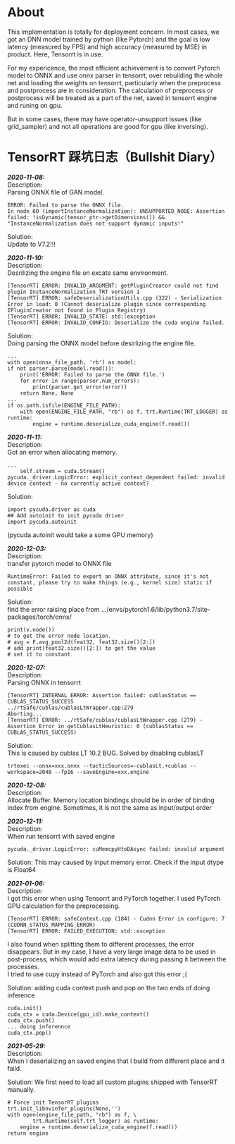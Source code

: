# About
This implementation is totally for deployment concern. In most cases, we got an DNN model trained by python (like Pytorch) and the goal is low latency (measured by FPS) and high accuracy (measured by MSE) in product. Here, Tensorrt is in use.  

For my expericence, the most efficient achievement is to convert Pytorch model to ONNX and use onnx parser in tensorrt, over rebuilding the whole net and loading the weights on tensorrt, particularly when the preprocess and postprocess are in consideration. The calculation of preprocess or postprocess will be treated as a part of the net, saved in tensorrt engine and runing on gpu.  

But in some cases, there may have operator-unsupport issues (like grid_sampler) and not all operations are good for gpu (like inversing).

# TensorRT 踩坑日志（Bullshit Diary）

<b><i>2020-11-08:  </i></b>  
Description:  
Parsing ONNX file of GAN model.
```
ERROR: Failed to parse the ONNX file.
In node 60 (importInstanceNormalization): UNSUPPORTED_NODE: Assertion failed: !isDynamic(tensor_ptr->getDimensions()) && "InstanceNormalization does not support dynamic inputs!"
```
Solution:  
Update to V7.2!!!  

<b><i>2020-11-10:  </i></b>  
Description:  
Desrilizing the engine file on excate same environment.
```
[TensorRT] ERROR: INVALID_ARGUMENT: getPluginCreator could not find plugin InstanceNormalization_TRT version 1
[TensorRT] ERROR: safeDeserializationUtils.cpp (322) - Serialization Error in load: 0 (Cannot deserialize plugin since corresponding IPluginCreator not found in Plugin Registry)
[TensorRT] ERROR: INVALID_STATE: std::exception
[TensorRT] ERROR: INVALID_CONFIG: Deserialize the cuda engine failed.
```
Solution:  
Doing parsing the ONNX model before desirlizing the engine file.  
```
...
with open(onnx_file_path, 'rb') as model:
if not parser.parse(model.read()):
    print('ERROR: Failed to parse the ONNX file.')
    for error in range(parser.num_errors):
        print(parser.get_error(error))
    return None, None
...
if os.path.isfile(ENGINE_FILE_PATH):
    with open(ENGINE_FILE_PATH, "rb") as f, trt.Runtime(TRT_LOGGER) as runtime:
        engine = runtime.deserialize_cuda_engine(f.read())

```

<b><i>2020-11-11:  </i></b>  
Description:  
Got an error when allocating memory.
```
...
    self.stream = cuda.Stream()
pycuda._driver.LogicError: explicit_context_dependent failed: invalid device context - no currently active context?
```
Solution:  
```
import pycuda.driver as cuda
## Add autoinit to init pycuda driver
import pycuda.autoinit

```
(pycuda.autoinit would take a some GPU memory)

<b><i>2020-12-03:  </i></b>  
Description:  
transfer pytorch model to ONNX file
```
RuntimeError: Failed to export an ONNX attribute, since it's not constant, please try to make things (e.g., kernel size) static if possible
```
Solution:  
find the error raising place from .../envs/pytorch1.6/lib/python3.7/site-packages/torch/onnx/
```
print(v.node())
# to get the error node location. 
# avg = F.avg_pool2d(feat32, feat32.size()[2:])
# add print(feat32.size()[2:]) to get the value
# set it to constant
```

<b><i>2020-12-07:  </i></b>  
Description:  
Parsing ONNX in tensorrt
```
[TensorRT] INTERNAL ERROR: Assertion failed: cublasStatus == CUBLAS_STATUS_SUCCESS
../rtSafe/cublas/cublasLtWrapper.cpp:279
Aborting...
[TensorRT] ERROR: ../rtSafe/cublas/cublasLtWrapper.cpp (279) - Assertion Error in getCublasLtHeuristic: 0 (cublasStatus == CUBLAS_STATUS_SUCCESS)
```
Solution:  
This is caused by cublas LT 10.2 BUG. Solved by disabling cublasLT
```
trtexec --onnx=xxx.onnx --tacticSources=-cublasLt,+cublas --workspace=2048 --fp16 --saveEngine=xxx.engine
```

<b><i>2020-12-08:  </i></b>  
Description:  
Allocate Buffer. Memory location bindings should be in order of binding index from engine. 
Sometimes, it is not the same as input/output order


<b><i>2020-12-11:  </i></b>  
Description:  
When run tensorrt with saved engine
```
pycuda._driver.LogicError: cuMemcpyHtoDAsync failed: invalid argument
```
Solution: This may caused by input memory error. Check if the input dtype is Float64

<b><i>2021-01-06:  </i></b>  
Description:  
I got this error when using Tensorrt and PyTorch together. I used PyTorch GPU calculation for the preprocessing.
```
[TensorRT] ERROR: safeContext.cpp (184) - Cudnn Error in configure: 7 (CUDNN_STATUS_MAPPING_ERROR)
[TensorRT] ERROR: FAILED_EXECUTION: std::exception
```
I also found when splitting them to different processes, the error disappears. But in my case, I have a very large image data to be used in post-process, which would add extra latency during passing it between the processes.  
I tried to use cupy instead of PyTorch and also got this error ;(

Solution: adding cuda context push and pop on the two ends of doing inference

```
cuda.init()
cuda_ctx = cuda.Device(gpu_id).make_context()
cuda_ctx.push()
... doing inferennce
cuda_ctx.pop()
```

<b><i>2021-05-29:  </i></b>  
Description:  
When I deserializing an saved engine that I build from different place and it faild.

Solution: We first need to load all custom plugins shipped with TensorRT manually.

```
# Force init TensorRT plugins
trt.init_libnvinfer_plugins(None,'')
with open(engine_file_path, "rb") as f, \
        trt.Runtime(self.trt_logger) as runtime:
    engine = runtime.deserialize_cuda_engine(f.read())
return engine
```